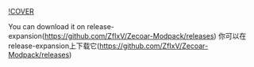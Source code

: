 [!COVER](https://github.com/ZfIxV/Zecoar-Modpack/blob/main/overrides/mods-expantion/Zecoar%20Expansion%20-%20Header.png)

You can download it on release-expansion(https://github.com/ZfIxV/Zecoar-Modpack/releases)
你可以在release-expansion上下载它(https://github.com/ZfIxV/Zecoar-Modpack/releases)
